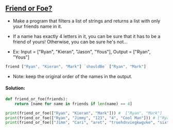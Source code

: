 ## [Friend or Foe?](https://www.codewars.com/kata/55b42574ff091733d900002f)

- Make a program that filters a list of strings and returns a list with only your friends name in it.

- If a name has exactly 4 letters in it, you can be sure that it has to be a friend of yours! Otherwise, you can be sure he's not...

- Ex: Input = ["Ryan", "Kieran", "Jason", "Yous"], Output = ["Ryan", "Yous"]

```js
friend ["Ryan", "Kieran", "Mark"] `shouldBe` ["Ryan", "Mark"]
```

- Note: keep the original order of the names in the output.

#### Solution:

```python
def friend_or_foe(friends):
    return [name for name in friends if len(name) == 4]

print(friend_or_foe(["Ryan", "Kieran", "Mark"])) #  ["Ryan", "Mark"] 
print(friend_or_foe(["Ryan", "Jimmy", "123", "4", "Cool Man"])) # ["Ryan"]
print(friend_or_foe(["Jimm", "Cari", "aret", "truehdnviegkwgvke", "sixtyiscooooool"])) # ["Jimm", "Cari", "aret"]
```
